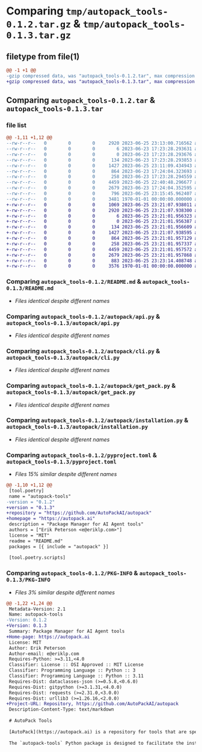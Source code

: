 # Comparing `tmp/autopack_tools-0.1.2.tar.gz` & `tmp/autopack_tools-0.1.3.tar.gz`

## filetype from file(1)

```diff
@@ -1 +1 @@
-gzip compressed data, was "autopack_tools-0.1.2.tar", max compression
+gzip compressed data, was "autopack_tools-0.1.3.tar", max compression
```

## Comparing `autopack_tools-0.1.2.tar` & `autopack_tools-0.1.3.tar`

### file list

```diff
@@ -1,11 +1,12 @@
--rw-r--r--   0        0        0     2920 2023-06-25 23:13:00.716562 autopack_tools-0.1.2/README.md
--rw-r--r--   0        0        0        6 2023-06-23 17:23:28.293631 autopack_tools-0.1.2/autopack/VERSION
--rw-r--r--   0        0        0        0 2023-06-23 17:23:28.293676 autopack_tools-0.1.2/autopack/__init__.py
--rw-r--r--   0        0        0      134 2023-06-23 17:23:28.293853 autopack_tools-0.1.2/autopack/__main__.py
--rw-r--r--   0        0        0     1427 2023-06-25 23:11:09.434943 autopack_tools-0.1.2/autopack/api.py
--rw-r--r--   0        0        0      864 2023-06-23 17:24:04.323693 autopack_tools-0.1.2/autopack/cli.py
--rw-r--r--   0        0        0      258 2023-06-23 17:23:28.294559 autopack_tools-0.1.2/autopack/errors.py
--rw-r--r--   0        0        0     4459 2023-06-25 22:40:48.296677 autopack_tools-0.1.2/autopack/get_pack.py
--rw-r--r--   0        0        0     2679 2023-06-23 17:24:04.352595 autopack_tools-0.1.2/autopack/installation.py
--rw-r--r--   0        0        0      796 2023-06-25 23:15:45.962407 autopack_tools-0.1.2/pyproject.toml
--rw-r--r--   0        0        0     3481 1970-01-01 00:00:00.000000 autopack_tools-0.1.2/PKG-INFO
+-rw-r--r--   0        0        0     1069 2023-06-25 23:21:07.938011 autopack_tools-0.1.3/LICENSE
+-rw-r--r--   0        0        0     2920 2023-06-25 23:21:07.938300 autopack_tools-0.1.3/README.md
+-rw-r--r--   0        0        0        6 2023-06-25 23:21:01.956323 autopack_tools-0.1.3/autopack/VERSION
+-rw-r--r--   0        0        0        0 2023-06-25 23:21:01.956387 autopack_tools-0.1.3/autopack/__init__.py
+-rw-r--r--   0        0        0      134 2023-06-25 23:21:01.956609 autopack_tools-0.1.3/autopack/__main__.py
+-rw-r--r--   0        0        0     1427 2023-06-25 23:21:07.938595 autopack_tools-0.1.3/autopack/api.py
+-rw-r--r--   0        0        0      864 2023-06-25 23:21:01.957129 autopack_tools-0.1.3/autopack/cli.py
+-rw-r--r--   0        0        0      258 2023-06-25 23:21:01.957337 autopack_tools-0.1.3/autopack/errors.py
+-rw-r--r--   0        0        0     4459 2023-06-25 23:21:01.957572 autopack_tools-0.1.3/autopack/get_pack.py
+-rw-r--r--   0        0        0     2679 2023-06-25 23:21:01.957868 autopack_tools-0.1.3/autopack/installation.py
+-rw-r--r--   0        0        0      883 2023-06-25 23:23:14.408748 autopack_tools-0.1.3/pyproject.toml
+-rw-r--r--   0        0        0     3576 1970-01-01 00:00:00.000000 autopack_tools-0.1.3/PKG-INFO
```

### Comparing `autopack_tools-0.1.2/README.md` & `autopack_tools-0.1.3/README.md`

 * *Files identical despite different names*

### Comparing `autopack_tools-0.1.2/autopack/api.py` & `autopack_tools-0.1.3/autopack/api.py`

 * *Files identical despite different names*

### Comparing `autopack_tools-0.1.2/autopack/cli.py` & `autopack_tools-0.1.3/autopack/cli.py`

 * *Files identical despite different names*

### Comparing `autopack_tools-0.1.2/autopack/get_pack.py` & `autopack_tools-0.1.3/autopack/get_pack.py`

 * *Files identical despite different names*

### Comparing `autopack_tools-0.1.2/autopack/installation.py` & `autopack_tools-0.1.3/autopack/installation.py`

 * *Files identical despite different names*

### Comparing `autopack_tools-0.1.2/pyproject.toml` & `autopack_tools-0.1.3/pyproject.toml`

 * *Files 15% similar despite different names*

```diff
@@ -1,10 +1,12 @@
 [tool.poetry]
 name = "autopack-tools"
-version = "0.1.2"
+version = "0.1.3"
+repository = "https://github.com/AutoPackAI/autopack"
+homepage = "https://autopack.ai"
 description = "Package Manager for AI Agent tools"
 authors = ["Erik Peterson <e@eriklp.com>"]
 license = "MIT"
 readme = "README.md"
 packages = [{ include = "autopack" }]
 
 [tool.poetry.scripts]
```

### Comparing `autopack_tools-0.1.2/PKG-INFO` & `autopack_tools-0.1.3/PKG-INFO`

 * *Files 3% similar despite different names*

```diff
@@ -1,22 +1,24 @@
 Metadata-Version: 2.1
 Name: autopack-tools
-Version: 0.1.2
+Version: 0.1.3
 Summary: Package Manager for AI Agent tools
+Home-page: https://autopack.ai
 License: MIT
 Author: Erik Peterson
 Author-email: e@eriklp.com
 Requires-Python: >=3.11,<4.0
 Classifier: License :: OSI Approved :: MIT License
 Classifier: Programming Language :: Python :: 3
 Classifier: Programming Language :: Python :: 3.11
 Requires-Dist: dataclasses-json (>=0.5.8,<0.6.0)
 Requires-Dist: gitpython (>=3.1.31,<4.0.0)
 Requires-Dist: requests (>=2.31.0,<3.0.0)
 Requires-Dist: urllib3 (>=1.26.16,<2.0.0)
+Project-URL: Repository, https://github.com/AutoPackAI/autopack
 Description-Content-Type: text/markdown
 
 # AutoPack Tools
 
 [AutoPack](https://autopack.ai) is a repository for tools that are specifically designed for AI Agents.
 
 The `autopack-tools` Python package is designed to facilitate the installation and usage of tools hosted in the AutoPack
```

